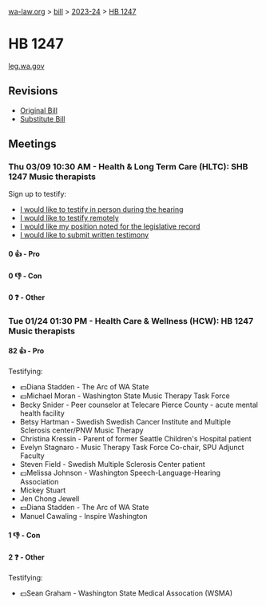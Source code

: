 [wa-law.org](/) > [bill](/bill/) > [2023-24](/bill/2023-24/) > [HB 1247](/bill/2023-24/hb/1247/)

# HB 1247
[leg.wa.gov](https://app.leg.wa.gov/billsummary?BillNumber=1247&Year=2023&Initiative=false)

## Revisions
* [Original Bill](1/)
* [Substitute Bill](S/)

## Meetings
### Thu 03/09 10:30 AM - Health & Long Term Care (HLTC): SHB 1247 Music therapists
Sign up to testify:
* [I would like to testify in person during the hearing](https://app.leg.wa.gov/csi/Testifier/Add?chamber=House&mId=30930&aId=153024&caId=21934&tId=1)
* [I would like to testify remotely](https://app.leg.wa.gov/csi/Testifier/Add?chamber=House&mId=30930&aId=153024&caId=21934&tId=2)
* [I would like my position noted for the legislative record](https://app.leg.wa.gov/csi/Testifier/Add?chamber=House&mId=30930&aId=153024&caId=21934&tId=3)
* [I would like to submit written testimony](https://app.leg.wa.gov/csi/Testifier/Add?chamber=House&mId=30930&aId=153024&caId=21934&tId=4)

#### 0 👍 - Pro

#### 0 👎 - Con

#### 0 ❓ - Other

### Tue 01/24 01:30 PM - Health Care & Wellness (HCW): HB 1247 Music therapists
#### 82 👍 - Pro
Testifying:
* 💵Diana Stadden - The Arc of WA State
* 💵Michael Moran - Washington State Music Therapy Task Force
* Becky Snider - Peer counselor at Telecare Pierce County - acute mental health facility
* Betsy Hartman - Swedish Swedish Cancer Institute and Multiple Sclerosis center/PNW Music Therapy
* Christina Kressin - Parent of former Seattle Children's Hospital patient
* Evelyn Stagnaro - Music Therapy Task Force Co-chair, SPU Adjunct Faculty
* Steven Field - Swedish Multiple Sclerosis Center patient
* 💵Melissa Johnson - Washington Speech-Language-Hearing Association
* Mickey Stuart
* Jen Chong Jewell
* 💵Diana Stadden - The Arc of WA State
* Manuel Cawaling - Inspire Washington

#### 1 👎 - Con

#### 2 ❓ - Other
Testifying:
* 💵Sean Graham - Washington State Medical Assocation (WSMA)
